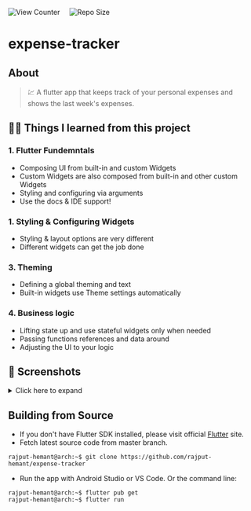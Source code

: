 ![View Counter](https://komarev.com/ghpvc/?username=expense-tracker&label=View%20Counter&color=red&style=flat) &nbsp; &nbsp; ![Repo Size](https://img.shields.io/github/repo-size/rajput-hemant/expense-tracker?color=blue)

# expense-tracker

## About

> 💹 A flutter app that keeps track of your personal expenses and shows the last week's expenses.

## 👨‍🎓 Things I learned from this project

### 1. Flutter Fundemntals

- Composing UI from built-in and custom Widgets
- Custom Widgets are also composed from built-in and other custom Widgets
- Styling and configuring via arguments
- Use the docs & IDE support!

### 1. Styling & Configuring Widgets

- Styling & layout options are very different
- Different widgets can get the job done

### 3. Theming

- Defining a global theming and text
- Built-in widgets use Theme settings automatically

### 4. Business logic

- Lifting state up and use stateful widgets only when needed
- Passing functions references and data around
- Adjusting the UI to your logic

## 📱 Screenshots

<details>
    <summary> Click here to expand </summary>
        <p float="center">
            <img src="https://github.com/rajput-hemant/expense-tracker/blob/master/assets/github_readme/Screenshot-1.png?raw=true" width="300" />
            <img src="https://github.com/rajput-hemant/expense-tracker/blob/master/assets/github_readme/Screenshot-2.png?raw=true" width="300" />
            <img src="https://github.com/rajput-hemant/expense-tracker/blob/master/assets/github_readme/Screenshot-3.png?raw=true" width="300" />
            <img src="https://github.com/rajput-hemant/expense-tracker/blob/master/assets/github_readme/Screenshot-4.png?raw=true" width="300" />
            <img src="https://github.com/rajput-hemant/expense-tracker/blob/master/assets/github_readme/Screenshot-5.png?raw=true" width="300" />
            <img src="https://github.com/rajput-hemant/expense-tracker/raw/master/assets/github_readme/Screenshot-6.png" width="900" />
            <img src="https://github.com/rajput-hemant/expense-tracker/raw/master/assets/github_readme/Screenshot-7.png" width="900" />
            <img src="https://github.com/rajput-hemant/expense-tracker/raw/master/assets/github_readme/Screenshot-8.png" width="900" />
            <img src="https://github.com/rajput-hemant/expense-tracker/raw/master/assets/github_readme/Screenshot-9.png" width="900" />
        </p>
</details>

## Building from Source

- If you don't have Flutter SDK installed, please visit official [Flutter](https://flutter.dev/) site.
- Fetch latest source code from master branch.

```console
rajput-hemant@arch:~$ git clone https://github.com/rajput-hemant/expense-tracker
```

- Run the app with Android Studio or VS Code. Or the command line:

```console
rajput-hemant@arch:~$ flutter pub get
rajput-hemant@arch:~$ flutter run
```
